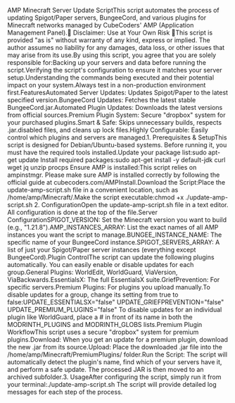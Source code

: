 AMP Minecraft Server Update ScriptThis script automates the process of updating Spigot/Paper servers, BungeeCord, and various plugins for Minecraft networks managed by CubeCoders' AMP (Application Management Panel).🚨 Disclaimer: Use at Your Own Risk 🚨This script is provided "as is" without warranty of any kind, express or implied. The author assumes no liability for any damages, data loss, or other issues that may arise from its use.By using this script, you agree that you are solely responsible for:Backing up your servers and data before running the script.Verifying the script's configuration to ensure it matches your server setup.Understanding the commands being executed and their potential impact on your system.Always test in a non-production environment first.FeaturesAutomated Server Updates: Updates Spigot/Paper to the latest specified version.BungeeCord Updates: Fetches the latest stable BungeeCord.jar.Automated Plugin Updates: Downloads the latest versions from official sources.Premium Plugin System: Secure "dropbox" system for your purchased plugins.Smart & Safe: Skips unnecessary builds, respects .jar.disabled files, and cleans up lock files.Highly Configurable: Easily control which plugins and servers are managed.1. Prerequisites & SetupThis script is designed for Debian/Ubuntu-based systems. Before running it, you must have the required tools installed.Update your package list:sudo apt-get update
Install required packages:sudo apt-get install -y default-jdk curl wget jq unzip procps
Ensure AMP is installed:This script relies on ampinstmgr. Please make sure AMP is installed correctly by following the official guide at cubecoders.com/AMPInstall.Download the Script:Place the update-amp-script.sh file in a convenient location, such as /home/amp/Minecraft/.Make the script executable:chmod +x ./update-amp-script.sh
2. ConfigurationOpen the update-amp-script.sh file in a text editor. All configuration is done at the top of the file.Server ConfigurationSPIGOT_VERSION: Set the Minecraft version you want to build (e.g., "1.21.8").AMP_INSTANCES_ARRAY: List the exact names of all AMP instances you want the script to manage.BUNGEE_INSTANCE_NAME: The specific name of your BungeeCord instance.SPIGOT_SERVERS_ARRAY: A list of just your Spigot/Paper server instances (everything except BungeeCord).Plugin ControlThe script can update the following plugins automatically. You can easily enable or disable updates for each group.General Plugins: WorldEdit, WorldGuard, ViaVersion, ViaBackwards.EssentialsX: The full EssentialsX suite.GriefPrevention: For specific servers.Premium Plugins: For plugins you upload manually.To disable updates for a group, change its setting from true to false:UPDATE_ESSENTIALSX="false"
UPDATE_GRIEFPREVENTION="false"
UPDATE_PREMIUM_PLUGINS="false"
To disable updates for an individual plugin like WorldGuard, place a # in front of its name in both the MODRINTH_PLUGINS and MODRINTH_GLOBS lists.Premium Plugin WorkflowThis script uses a secure "dropbox" system for premium plugins.Download: When you get an update for a premium plugin, download the new .jar from its source.Upload: Place the downloaded .jar file into the /home/amp/Minecraft/PremiumPlugins/ folder.Run the Script: The script will automatically detect the plugin's name, find which of your servers have it, and perform a safe update. The processed JAR is then moved to an archived subfolder.3. UsageAfter configuring the script, simply run it from your terminal:./update-amp-script.sh
The script will provide detailed log messages for each step of the process.
